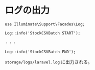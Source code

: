 
# ログの出力

```
use Illuminate\Support\Facades\Log;

Log::info('StockCSVBatch START');

・・・

Log::info('StockCSVBatch END');
```

`storage/logs/laravel.log` に出力される。

